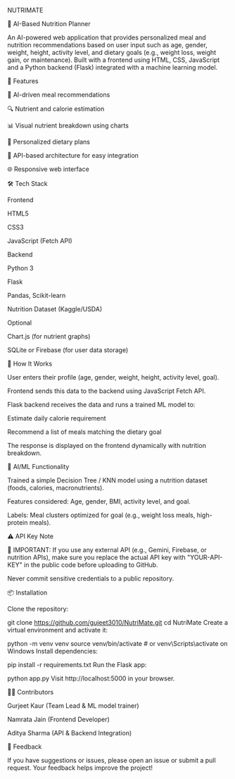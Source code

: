 NUTRIMATE

🥗 AI-Based Nutrition Planner

An AI-powered web application that provides personalized meal and nutrition recommendations based on user input such as age, gender, weight, height, activity level, and dietary goals (e.g., weight loss, weight gain, or maintenance). Built with a frontend using HTML, CSS, JavaScript and a Python backend (Flask) integrated with a machine learning model.

🚀 Features

🧠 AI-driven meal recommendations

🔍 Nutrient and calorie estimation

📊 Visual nutrient breakdown using charts

🧾 Personalized dietary plans

🔗 API-based architecture for easy integration

🌐 Responsive web interface


🛠️ Tech Stack

Frontend

HTML5

CSS3

JavaScript (Fetch API)

Backend

Python 3

Flask

Pandas, Scikit-learn

Nutrition Dataset (Kaggle/USDA)

Optional

Chart.js (for nutrient graphs)

SQLite or Firebase (for user data storage)

🧪 How It Works

User enters their profile (age, gender, weight, height, activity level, goal).

Frontend sends this data to the backend using JavaScript Fetch API.

Flask backend receives the data and runs a trained ML model to:

Estimate daily calorie requirement

Recommend a list of meals matching the dietary goal

The response is displayed on the frontend dynamically with nutrition breakdown.

🧠 AI/ML Functionality

Trained a simple Decision Tree / KNN model using a nutrition dataset (foods, calories, macronutrients).

Features considered: Age, gender, BMI, activity level, and goal.

Labels: Meal clusters optimized for goal (e.g., weight loss meals, high-protein meals).

⚠️ API Key Note

🔐 IMPORTANT: If you use any external API (e.g., Gemini, Firebase, or nutrition APIs), make sure you replace the actual API key with "YOUR-API-KEY" in the public code before uploading to GitHub.

Never commit sensitive credentials to a public repository.

📦 Installation

Clone the repository:

git clone https://github.com/gujeet3010/NutriMate.git
cd NutriMate
Create a virtual environment and activate it:

python -m venv venv
source venv/bin/activate  # or venv\Scripts\activate on Windows
Install dependencies:

pip install -r requirements.txt
Run the Flask app:

python app.py
Visit http://localhost:5000 in your browser.

🙋‍♂️ Contributors

Gurjeet Kaur (Team Lead & ML model trainer)

Namrata Jain (Frontend Developer)

Aditya Sharma (API & Backend Integration)

💬 Feedback

If you have suggestions or issues, please open an issue or submit a pull request. Your feedback helps improve the project!
